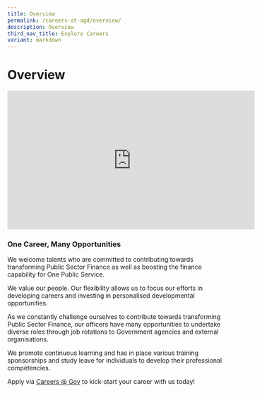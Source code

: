 ```yaml
---
title: Overview
permalink: /careers-at-agd/overview/
description: Overview
third_nav_title: Explore Careers
variant: markdown
---
```

Overview
========
<div>
	<iframe width="560" height="315" src="https://www.youtube.com/embed/P0rTPHjO2hU" title="YouTube video player" frameborder="0" allow="accelerometer; autoplay; clipboard-write; encrypted-media; gyroscope; picture-in-picture; web-share" allowfullscreen=""></iframe>
</div>

### One Career, Many Opportunities

We welcome talents who are committed to contributing towards transforming Public Sector Finance as well as boosting the finance capability for One Public Service.  
  
We value our people. Our flexibility allows us to focus our efforts in developing careers and investing in personalised developmental opportunities.  
  
As we constantly challenge ourselves to contribute towards transforming Public Sector Finance, our officers have many opportunities to undertake diverse roles through job rotations to Government agencies and external organisations.  
  
We promote continuous learning and has in place various training sponsorships and study leave for individuals to develop their professional competencies.

Apply via [Careers @ Gov](https://www.careers.gov.sg/) to kick-start your career with us today!